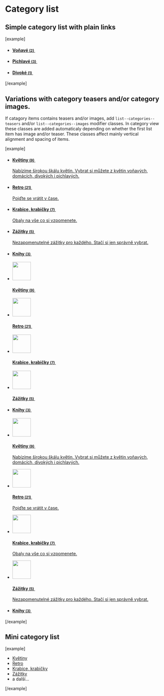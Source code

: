 Category list
=============

## Simple category list with plain links

[example]
<section class="section--child-categories">
	<ul class="list-unstyled list--categories  ">
		<li class="list-item">
			<a href="/obchod/kvetiny/vonave/">
				<div class="child-category__text">
					<h4 class="child-category__text__title">Voňavé <small>(2)</small>&nbsp;<span class="fas fa-angle-right"></span></h4>
				</div>
			</a>
		</li>
		<li class="list-item">
			<a href="/obchod/kvetiny/pichlave/">
				<div class="child-category__text">
					<h4 class="child-category__text__title">Pichlavé <small>(3)</small>&nbsp;<span class="fas fa-angle-right"></span></h4>
				</div>
			</a>
		</li>
		<li class="list-item">
			<a href="/obchod/kvetiny/divoke/">
				<div class="child-category__text">
					<h4 class="child-category__text__title">Divoké <small>(1)</small>&nbsp;<span class="fas fa-angle-right"></span></h4>
				</div>
			</a>
		</li>
	</ul>
</section>
[/example]

## Variations with category teasers and/or category images.

If catagory items contains teasers and/or images, add <code>list--categories--teasers</code> and/or <code>list--categories--images</code> modifier classes. In category view these classes are added automaticaly depending on whether the first list item has image and/or teaser. These classes affect mainly vertical alignment and spacing of items.

[example]
<section class="section--child-categories">
	<ul class="list-unstyled list--categories list--categories--teasers">
		<li class="list-item">
			<a href="#">
				<div class="child-category__text">
					<h4 class="child-category__text__title">Květiny <small>(9)</small>&nbsp;<span class="fas fa-angle-right"></span></h4>
					<p class="child-category__text__teaser">Nabízíme širokou škálu květin. Vybrat si můžete z květin voňavých, domácích, divokých i pichlavých.</p>
				</div>
			</a>
		</li>
		<li class="list-item">
			<a href="#">
				<div class="child-category__text">
					<h4 class="child-category__text__title">Retro <small>(21)</small>&nbsp;<span class="fas fa-angle-right"></span></h4>
					<p class="child-category__text__teaser">Pojďte se vrátit v čase.</p>
				</div>
			</a>
		</li>
		<li class="list-item">
			<a href="#">
				<div class="child-category__text">
					<h4 class="child-category__text__title">Krabice, krabičky <small>(7)</small>&nbsp;<span class="fas fa-angle-right"></span></h4>
					<p class="child-category__text__teaser">Obaly na vše co si vzpomenete.</p>
				</div>
			</a>
		</li>
		<li class="list-item">
			<a href="#">
				<div class="child-category__text">
					<h4 class="child-category__text__title">Zážitky <small>(5)</small>&nbsp;<span class="fas fa-angle-right"></span></h4>
					<p class="child-category__text__teaser">Nezapomenutelné zážitky pro každého. Stačí si jen správně vybrat.</p>
				</div>
			</a>
		</li>
		<li class="list-item">
			<a href="#">
				<div class="child-category__text">
					<h4 class="child-category__text__title">Knihy <small>(3)</small>&nbsp;<span class="fas fa-angle-right"></span></h4>
				</div>
			</a> </li>
	</ul>
</section>


<section class="section--child-categories">
	<ul class="list-unstyled list--categories list--categories--images">
		<li class="list-item">
			<a href="#">
				<img class="child-category__image" src="http://i.pupiq.net/i/6f/6f/bbf/2dbbf/1920x1205/4s2hrO_60x60xc_a7fa06d22b312cee.jpg" alt="" width="60" height="60">
				<div class="child-category__text">
					<h4 class="child-category__text__title">Květiny <small>(9)</small>&nbsp;<span class="fas fa-angle-right"></span></h4>
				</div>
			</a>
		</li>
		<li class="list-item">
			<a href="#">
				<img class="child-category__image" src="http://i.pupiq.net/i/6f/6f/9d2/2d9d2/6720x4480/HTjGSq_60x60xc_8bcdb6c94398442f.jpg" alt="" width="60" height="60">
				<div class="child-category__text">
					<h4 class="child-category__text__title">Retro <small>(21)</small>&nbsp;<span class="fas fa-angle-right"></span></h4>
				</div>
			</a>
		</li>
		<li class="list-item">
			<a href="#">
				<img class="child-category__image" src="http://i.pupiq.net/i/6f/6f/9b3/2d9b3/4608x3072/Sl8TWK_60x60xc_8b2a337a422d93b2.jpg" alt="" width="60" height="60">
				<div class="child-category__text">
					<h4 class="child-category__text__title">Krabice, krabičky <small>(7)</small>&nbsp;<span class="fas fa-angle-right"></span></h4>
				</div>
			</a>
		</li>
		<li class="list-item">
			<a href="#">
				<img class="child-category__image" src="http://i.pupiq.net/i/6f/6f/ba8/2dba8/1920x1271/MlQDkd_60x60xc_114b7fa5046b13e9.jpg" alt="" width="60" height="60">
				<div class="child-category__text">
					<h4 class="child-category__text__title">Zážitky <small>(5)</small>&nbsp;<span class="fas fa-angle-right"></span></h4>
				</div>
			</a>
		</li>
		<li class="list-item">
			<a href="#">
				<div class="child-category__text">
					<h4 class="child-category__text__title">Knihy <small>(3)</small>&nbsp;<span class="fas fa-angle-right"></span></h4>
				</div>
			</a> </li>
	</ul>
</section>


<section class="section--child-categories">
	<ul class="list-unstyled list--categories list--categories--teasers list--categories--images">
		<li class="list-item">
			<a href="#">
				<img class="child-category__image" src="http://i.pupiq.net/i/6f/6f/bbf/2dbbf/1920x1205/4s2hrO_60x60xc_a7fa06d22b312cee.jpg" alt="" width="60" height="60">
				<div class="child-category__text">
					<h4 class="child-category__text__title">Květiny <small>(9)</small>&nbsp;<span class="fas fa-angle-right"></span></h4>
					<p class="child-category__text__teaser">Nabízíme širokou škálu květin. Vybrat si můžete z květin voňavých, domácích, divokých i pichlavých.</p>
				</div>
			</a>
		</li>
		<li class="list-item">
			<a href="#">
				<img class="child-category__image" src="http://i.pupiq.net/i/6f/6f/9d2/2d9d2/6720x4480/HTjGSq_60x60xc_8bcdb6c94398442f.jpg" alt="" width="60" height="60">
				<div class="child-category__text">
					<h4 class="child-category__text__title">Retro <small>(21)</small>&nbsp;<span class="fas fa-angle-right"></span></h4>
					<p class="child-category__text__teaser">Pojďte se vrátit v čase.</p>
				</div>
			</a>
		</li>
		<li class="list-item">
			<a href="#">
				<img class="child-category__image" src="http://i.pupiq.net/i/6f/6f/9b3/2d9b3/4608x3072/Sl8TWK_60x60xc_8b2a337a422d93b2.jpg" alt="" width="60" height="60">
				<div class="child-category__text">
					<h4 class="child-category__text__title">Krabice, krabičky <small>(7)</small>&nbsp;<span class="fas fa-angle-right"></span></h4>
					<p class="child-category__text__teaser">Obaly na vše co si vzpomenete.</p>
				</div>
			</a>
		</li>
		<li class="list-item">
			<a href="#">
				<img class="child-category__image" src="http://i.pupiq.net/i/6f/6f/ba8/2dba8/1920x1271/MlQDkd_60x60xc_114b7fa5046b13e9.jpg" alt="" width="60" height="60">
				<div class="child-category__text">
					<h4 class="child-category__text__title">Zážitky <small>(5)</small>&nbsp;<span class="fas fa-angle-right"></span></h4>
					<p class="child-category__text__teaser">Nezapomenutelné zážitky pro každého. Stačí si jen správně vybrat.</p>
				</div>
			</a>
		</li>
		<li class="list-item">
			<a href="#">
				<div class="child-category__text">
					<h4 class="child-category__text__title">Knihy <small>(3)</small>&nbsp;<span class="fas fa-angle-right"></span></h4>
				</div>
			</a> </li>
	</ul>
</section>
[/example]

## Mini category list

[example]
<ul class="list--categories-mini">
	<li><a href="/obchod/kvetiny/">Květiny</a></li>
	<li><a href="/obchod/retro/">Retro</a></li>
	<li><a href="/obchod/krabice-krabicky/">Krabice, krabičky</a></li>
	<li><a href="/obchod/zazitky/">Zážitky</a></li>
	<li class="list-item--more"><span class="text-muted">a další...</span></li>
</ul>
[/example]